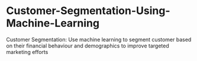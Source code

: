 # Customer-Segmentation-Using-Machine-Learning
Customer Segmentation: Use machine learning to segment customer based on their financial behaviour and demographics to improve targeted marketing efforts
